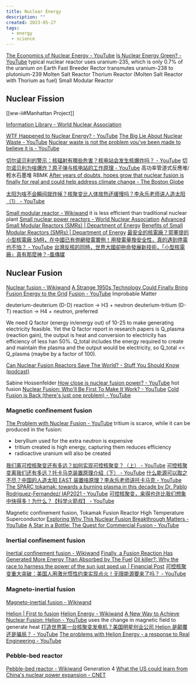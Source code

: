 ```yaml
---
title: Nuclear Energy
description: ""
created: 2023-05-27
tags:
  - energy
  - science
---
```


[The Economics of Nuclear Energy - YouTube](https://www.youtube.com/watch?v=UC_BCz0pzMw)
[Is Nuclear Energy Green? - YouTube](https://www.youtube.com/watch?v=0kahih8RT1k)
typical nuclear reactor uses uranium-235, which is only 0.7% of the uranium on Earth
Fast Breeder Rector transmutes uranium-238 to plutonium-239
Molten Salt Reactor
Thorium Reactor (Molten Salt Reactor with Thorium as fuel)
Small Modular Reactor

## Nuclear Fission

[[ww-ii#Manhattan Project]]

[Information Library - World Nuclear Association](http://www.world-nuclear.org/information-library/nuclear-fuel-cycle/nuclear-power-reactors.aspx)

[WTF Happened to Nuclear Energy? - YouTube](https://www.youtube.com/watch?v=QzTgZ6kOEM8)
[The Big Lie About Nuclear Waste - YouTube](https://www.youtube.com/watch?v=IzQ3gFRj0Bc)
[Nuclear waste is not the problem you've been made to believe it is - YouTube](https://www.youtube.com/watch?v=aDUvCLAp0uU)

[切尔诺贝利的警示：核辐射有哪些危害？核电站会发生核爆炸吗？ - YouTube](https://www.youtube.com/watch?v=BaNj2K73NPY)
[切尔诺贝利为啥爆炸？原子弹与核电站的工作原理 - YouTube](https://www.youtube.com/watch?v=hOUyWmcO6D8)
高功率管道式反應堆/輕水石墨堆 RBMK
[After years of doubts, hopes grow that nuclear fusion is finally for real and could help address climate change - The Boston Globe](https://www.bostonglobe.com/2021/12/22/science/after-years-doubts-hopes-grow-that-nuclear-fusion-is-finally-real-could-help-address-climate-change/)

[太阳为啥不会瞬间就炸掉？核聚变比人体放热还缓慢吗？李永乐老师讲人造太阳（1） - YouTube](https://www.youtube.com/watch?v=vqXkZOL1nQs&t=2s)

[Small modular reactor - Wikiwand](https://www.wikiwand.com/en/Small_modular_reactor) it is less efficient than traditional nuclear plant
[Small nuclear power reactors - World Nuclear Association](http://www.world-nuclear.org/information-library/nuclear-fuel-cycle/nuclear-power-reactors/small-nuclear-power-reactors.aspx)
[Advanced Small Modular Reactors (SMRs) | Department of Energy](https://www.energy.gov/ne/advanced-small-modular-reactors-smrs)
[Benefits of Small Modular Reactors (SMRs) | Department of Energy](https://www.energy.gov/ne/benefits-small-modular-reactors-smrs)
[最安全的核電廠？郭董提的小型核電廠 SMR，在中國已有併網發電實例！用發電量換安全性，真的遇到停電也不怕？ - YouTube](https://www.youtube.com/watch?v=29WGNfuxIxc)
[台灣反核的同時，世界大國卻拚命發展新技術，「小型核電廠」真有那麼神？-風傳媒](https://www.storm.mg/lifestyle/4116728)

## Nuclear Fusion

[Nuclear fusion - Wikiwand](https://www.wikiwand.com/en/Nuclear_fusion)
[A Strange 1950s Technology Could Finally Bring Fusion Energy to the Grid](https://www.inverse.com/science/stellarator-nuclear-fusion-reactor)
[Fusion - YouTube](https://www.youtube.com/playlist?list=PLbhKQRV6Toq4ocE3C1EwVbeY4ofwrPLn_) Improbable Matter

deuterium-deuterium (D-D) reaction -> H3 + neutron
deuterium-tritium (D-T) reaction -> H4 + neutron, preferred

We need Q factor (energy in/energy out) of 10-25 to make generating electricity feasible.
Yet the Q factor report in research papers is Q_plasma (reaction gain), the output is heat and conversion to electricity has efficiency of less han 50%.
Q_total includes the energy required to create and maintain the plasma and the output would be electricity, so Q_total << Q_plasma (maybe by a factor of 100).

[Can Nuclear Fusion Reactors Save The World? - Stuff You Should Know (podcast)](https://player.fm/series/stuff-you-should-know/can-nuclear-fusion-reactors-save-the-world)

Sabine Hossenfelder
[How close is nuclear fusion power? - YouTube](https://www.youtube.com/watch?v=LJ4W1g-6JiY) hot fusion
[Nuclear Fusion: Who'll Be First To Make It Work? - YouTube](https://www.youtube.com/watch?v=23W0t5-Ll)
[Cold Fusion is Back (there's just one problem) - YouTube](https://www.youtube.com/watch?v=ZbzcYQVrTxQ)

### Magnetic confinement fusion

[The Problem with Nuclear Fusion - YouTube](https://www.youtube.com/watch?v=BzK0ydOF0oU) tritium is scarce, while it can be produced in the fusion:

- beryllium used for the extra neutron is expensive
- tritium created is high energy, capturing them reduces efficiency
- radioactive uranium will also be created

[我们离可控核聚变还有多远？如何实现可控核聚变？（上） - YouTube](https://www.youtube.com/watch?v=Scd7_Cxh3Io)
[可控核聚变离我们还有多远？托卡马克装置原理介绍（下） - YouTube](https://www.youtube.com/watch?v=Z8ft0LHD-fU)
[什么能源可以取之不尽？中国的人造太阳 EAST 装置啥原理？李永乐老师讲托卡马克 - YouTube](https://www.youtube.com/watch?v=q-9wxg9tQRk)
[The SPARC tokamak: towards a burning plasma in this decade by Dr. Pablo Rodriguez-Fernandez/ IAP2021 - YouTube](https://www.youtube.com/watch?v=h8uYNhevRtk)
[可控核聚变，来得也许比我们想象中快得多！为什么？【科学火箭叔】 - YouTube](https://www.youtube.com/watch?v=HvRY7TtHZ7w)

Magnetic confinement fusion, Tokamak Fusion Reactor
High Temperature Superconductor
[Exploring Why This Nuclear Fusion Breakthrough Matters - YouTube](https://www.youtube.com/watch?v=-KEwkWjADEA)
[A Star in a Bottle: The Quest for Commercial Fusion - YouTube](https://www.youtube.com/watch?app=desktop&v=WdoI1X5m96s)

### Inertial confinement fusion

[Inertial confinement fusion - Wikiwand](https://www.wikiwand.com/en/Inertial_confinement_fusion)
[Finally, a Fusion Reaction Has Generated More Energy Than Absorbed by The Fuel](https://www.sciencealert.com/for-the-first-time-a-fusion-reaction-has-generated-more-energy-than-absorbed-by-the-fuel)
[Oil killer?: Why the race to harness the power of the sun just sped up | Financial Post](https://financialpost.com/commodities/energy/nuclear-fusion-why-the-race-to-harness-the-power-of-the-sun-just-sped-up)
[可控核聚变重大突破：美国人用激光惯性约束实现点火！无限能源要来了吗？ - YouTube](https://www.youtube.com/watch?v=jr6Qu4m2tgI)

### Magneto-inertial fusion

[Magneto-inertial fusion - Wikiwand](https://www.wikiwand.com/en/Magneto-inertial_fusion)

[Helion | First to fusion](https://www.helionenergy.com/)
[Helion Energy - Wikiwand](https://www.wikiwand.com/en/Helion_Energy)
[A New Way to Achieve Nuclear Fusion: Helion - YouTube](https://www.youtube.com/watch?v=_bDXXWQxK38) uses the change in magnetic field to generate heat
[打造世界第一台核聚变发电机？美国明星创业公司 Helion 是颠覆还是骗局？ - YouTube](https://www.youtube.com/watch?v=vn9WGg1ybt8)
[The problems with Helion Energy - a response to Real Engineering - YouTube](https://www.youtube.com/watch?v=3vUPhsFoniw)

### Pebble-bed reactor

[Pebble-bed reactor - Wikiwand](https://www.wikiwand.com/en/Pebble-bed_reactor) Generation 4
[What the US could learn from China's nuclear power expansion - CNET](https://www.cnet.com/news/why-the-us-should-learn-from-chinas-nuclear-power-expansion/)

